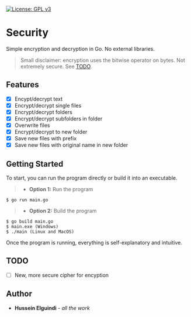 [![License: GPL v3](https://img.shields.io/badge/License-GPLv3-blue.svg)](https://www.gnu.org/licenses/gpl-3.0)

# Security
Simple encryption and decryption in Go. No external libraries.
> Small disclaimer: encryption uses the bitwise operator on bytes. Not extremely secure. See [TODO](#TODO).

## Features
- [x] Encypt/decrypt text
- [x] Encrypt/decrypt single files
- [x] Encrypt/decrypt folders
- [x] Encrypt/decrypt subfolders in folder
- [x] Overwrite files
- [x] Encrypt/decrypt to new folder
- [x] Save new files with prefix
- [x] Save new files with original name in new folder

## Getting Started
To start, you can run the program directly or build it into an executable.
>- **Option 1:** Run the program
```shell
$ go run main.go
```
>- **Option 2:** Build the program
```shell
$ go build main.go
$ main.exe (Windows)
$ ./main (Linux and MacOS)
```
Once the program is running, everything is self-explanatory and intuitive.

## TODO
- [ ] New, more secure cipher for encyption

## Author
- **Hussein Elguindi** - *all the work*
